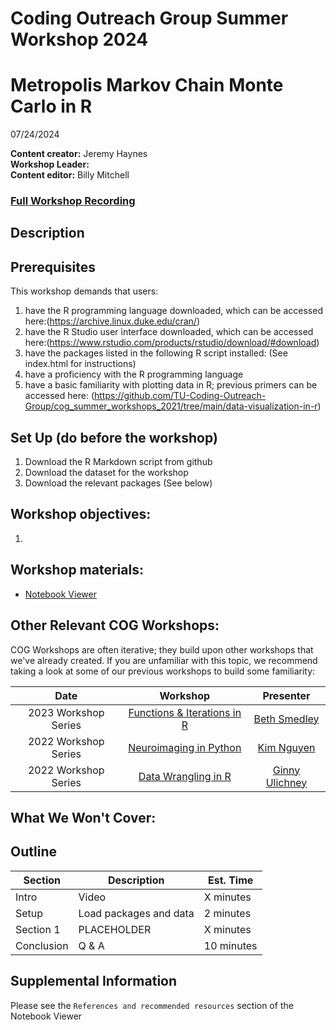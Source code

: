 # Coding Outreach Group Summer Workshop 2024
# Metropolis Markov Chain Monte Carlo in R
07/24/2024

__**Content creator:**__ Jeremy Haynes  
__**Workshop Leader:**__   
__**Content editor:**__ Billy Mitchell

### [Full Workshop Recording]()

## Description


## Prerequisites
This workshop demands that users:
1. have the R programming language downloaded, which can be accessed here:(https://archive.linux.duke.edu/cran/)
2. have the R Studio user interface downloaded, which can be accessed here:(https://www.rstudio.com/products/rstudio/download/#download)
3. have the packages listed in the following R script installed: (See index.html for instructions)
4. have a proficiency with the R programming language
5. have a basic familiarity with plotting data in R; previous primers can be accessed here: (https://github.com/TU-Coding-Outreach-Group/cog_summer_workshops_2021/tree/main/data-visualization-in-r) 

## Set Up (do before the workshop)
1. Download the R Markdown script from github
2. Download the dataset for the workshop
3. Download the relevant packages (See below)
    
## Workshop objectives:
1. 

## Workshop materials:
- [Notebook Viewer](https://tu-coding-outreach-group.github.io/cog_summer_workshops_2024/metro_mcmc_in_r/index.html)

## Other Relevant COG Workshops:
COG Workshops are often iterative; they build upon other workshops that we've already created. If you are unfamiliar with this topic, we recommend taking a look at some of our previous workshops to build some familiarity:

| Date        | Workshop                             | Presenter  |
| :-----------: |:------------------------------------:| :-----------:|
| 2023 Workshop Series    | [Functions & Iterations in R](https://github.com/TU-Coding-Outreach-Group/cog_summer_workshops_2023/tree/master/functions_iterations)                      | [Beth Smedley](https://twitter.com/ebsmed?lang=en) |
| 2022 Workshop Series       | [Neuroimaging in Python](https://github.com/TU-Coding-Outreach-Group/cog_summer_workshops_2022/tree/main/neuroimaging-in-python)                      | [Kim Nguyen](https://twitter.com/kvhnguyen) |
| 2022 Workshop Series       | [Data Wrangling in R](https://github.com/TU-Coding-Outreach-Group/cog_summer_workshops_2022/tree/main/data-wrangling-in-r)                      | [Ginny Ulichney](https://www.linkedin.com/in/ginny-ulichney/) |

## What We Won't Cover:


## Outline
| Section | Description | Est. Time |
| --- | --- | --- |
| Intro | Video | X minutes |
| Setup | Load packages and data | 2 minutes |
| Section 1 | PLACEHOLDER | X minutes |
| Conclusion | Q & A | 10 minutes |

## Supplemental Information
Please see the `References and recommended resources` section of the Notebook Viewer
